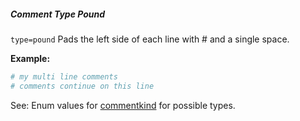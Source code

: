 ##### Comment Type Pound

`type=pound` Pads the left side of each line with # and a single space.

**Example:**  

```ini
# my multi line comments
# comments continue on this line
```

See: Enum values for [commentkind](/enums/enums.commentkind.html) for possible types.  